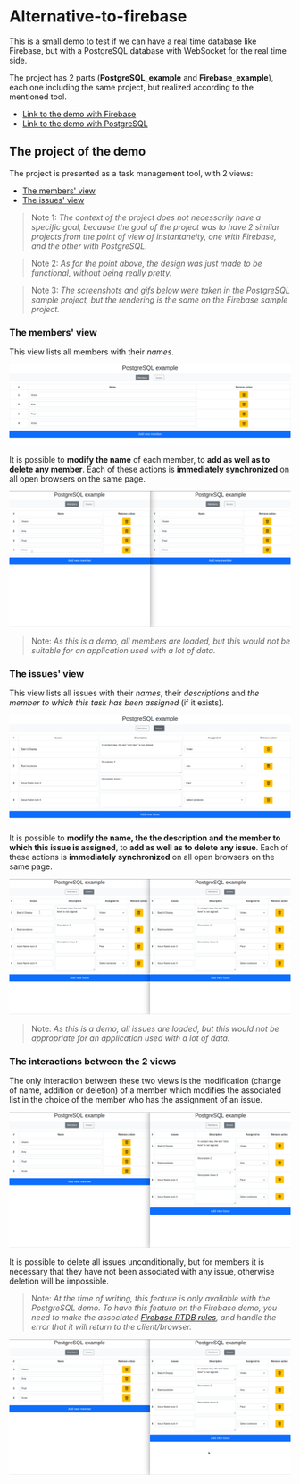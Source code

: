 # **Alternative-to-firebase**

This is a small demo to test if we can have a real time database like Firebase, but with a PostgreSQL database with WebSocket for the real time side.

The project has 2 parts (**PostgreSQL_example** and **Firebase_example**), each one including the same project, but realized according to the mentioned tool.

- [Link to the demo with Firebase](Firebase_example/README.md)
- [Link to the demo with PostgreSQL](PostgreSQL_example/README.md)

## **The project of the demo**

The project is presented as a task management tool, with 2 views: 
- [The members' view](#the-members-view)
- [The issues' view](#the-issues-view)

> Note 1: *The context of the project does not necessarily have a specific goal, because the goal of the project was to have 2 similar projects from the point of view of instantaneity, one with Firebase, and the other with PostgreSQL.*

> Note 2: *As for the point above, the design was just made to be functional, without being really pretty.*

> Note 3: *The screenshots and gifs below were taken in the PostgreSQL sample project, but the rendering is the same on the Firebase sample project.*

### **The members' view**

This view lists all members with their *names*.

![The members' view](images/MembersView.png)

It is possible to **modify the name** of each member, to **add as well as to delete any member**. Each of these actions is **immediately synchronized** on all open browsers on the same page.

![Possible actions on members' view and its immediate synchronization on another browser](images/PossibleActionsMembersView.gif)

> Note: *As this is a demo, all members are loaded, but this would not be suitable for an application used with a lot of data.*

### **The issues' view**

This view lists all issues with their *names*, their *descriptions* and *the member to which this task has been assigned* (if it exists).

![The members' view](images/IssuesView.png)

It is possible to **modify the name, the the description and the member to which this issue is assigned**, to **add as well as to delete any issue**. Each of these actions is **immediately synchronized** on all open browsers on the same page.

![Possible actions on issues' view and its immediate synchronization on another browser](images/PossibleActionsIssuesView.gif)

> Note: *As this is a demo, all issues are loaded, but this would not be appropriate for an application used with a lot of data.*

### **The interactions between the 2 views**

The only interaction between these two views is the modification (change of name, addition or deletion) of a member which modifies the associated list in the choice of the member who has the assignment of an issue.

![Interraction between views](images/InterractionBetweenViews.gif)

It is possible to delete all issues unconditionally, but for members it is necessary that they have not been associated with any issue, otherwise deletion will be impossible.

> Note: *At the time of writing, this feature is only available with the PostgreSQL demo. To have this feature on the Firebase demo, you need to make the associated [Firebase RTDB rules](https://firebase.google.com/docs/database/security), and handle the error that it will return to the client/browser.*

![Error when deleting members](images/ErrorWhenDeletingMembers.gif)
